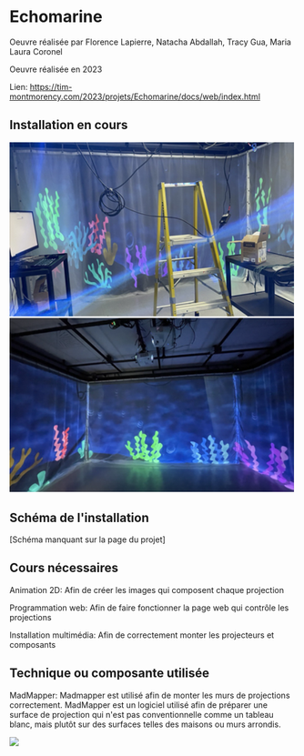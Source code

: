 # Echomarine

Oeuvre réalisée par Florence Lapierre, Natacha Abdallah, Tracy Gua, Maria Laura Coronel

Oeuvre réalisée en 2023

Lien: https://tim-montmorency.com/2023/projets/Echomarine/docs/web/index.html

## Installation en cours

<img src="../Medias/fils.png" style="width: 500px;"></img> <img src="../Medias/premier.png" style="width: 500px;"></img>

## Schéma de l'installation

[Schéma manquant sur la page du projet]

## Cours nécessaires

Animation 2D: Afin de créer les images qui composent chaque projection

Programmation web: Afin de faire fonctionner la page web qui contrôle les projections

Installation multimédia: Afin de correctement monter les projecteurs et composants

## Technique ou composante utilisée

MadMapper: Madmapper est utilisé afin de monter les murs de projections correctement. MadMapper est un logiciel utilisé afin de préparer une surface de projection qui n'est pas conventionnelle comme un tableau blanc, mais plutôt sur des surfaces telles des maisons ou murs arrondis.

<img src="../Medias/MadMapper.png" style="width: 500px;"></img>
